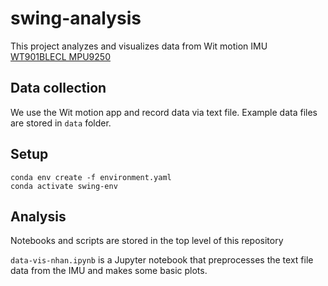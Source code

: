 # swing-analysis

This project analyzes and visualizes data from Wit motion IMU [WT901BLECL MPU9250 ](https://witmotion-sensor.com/products/bluetooth-5-0-accelerometer-inclinometer-wt901blecl-mpu9250-high-precision-9-axis-gyroscope-anglexy-0-05-accuracy-magnetometer-with-kalman-filter-low-power-3-axis-ahrs-imu-sensor-for-arduino?srsltid=AfmBOor1Eh4oUUIrsza8Au3AIIvQzP4t4xRMAehkMxwhPaNFFWEWgUbk)

## Data collection

We use the Wit motion app and record data via text file.  Example data files are stored in `data` folder.

## Setup

```
conda env create -f environment.yaml
conda activate swing-env
```

## Analysis 

Notebooks and scripts are stored in the top level of this repository 

`data-vis-nhan.ipynb` is a Jupyter notebook that preprocesses the text file data from the IMU and makes some basic plots.  
